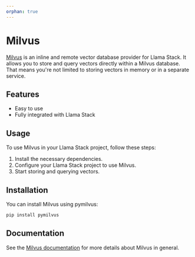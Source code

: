 ```yaml
---
orphan: true
---
```

# Milvus

[Milvus](https://milvus.io/) is an inline and remote vector database provider for Llama Stack. It
allows you to store and query vectors directly within a Milvus database.
That means you're not limited to storing vectors in memory or in a separate service.

## Features

- Easy to use
- Fully integrated with Llama Stack

## Usage

To use Milvus in your Llama Stack project, follow these steps:

1. Install the necessary dependencies.
2. Configure your Llama Stack project to use Milvus.
3. Start storing and querying vectors.

## Installation

You can install Milvus using pymilvus:

```bash
pip install pymilvus
```
## Documentation
See the [Milvus documentation](https://milvus.io/docs/install-overview.md) for more details about Milvus in general.

